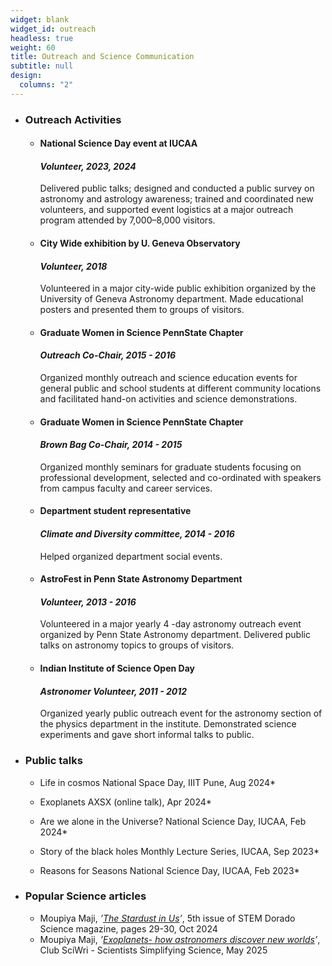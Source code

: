 ```yaml
---
widget: blank
widget_id: outreach
headless: true
weight: 60
title: Outreach and Science Communication
subtitle: null
design:
  columns: "2"
---
```


* ### Outreach Activities

  * #### National Science Day event at IUCAA
  
    #### *Volunteer, 2023, 2024*
    Delivered public talks; designed and conducted a public survey on astronomy and astrology awareness; trained and coordinated new volunteers, and supported event logistics at a major outreach program attended by 7,000–8,000 visitors.

  * #### City Wide exhibition by U. Geneva Observatory

    #### *Volunteer, 2018*
    Volunteered in a major city-wide public exhibition organized by the University of Geneva Astronomy
  department. Made educational posters and presented them to groups of visitors.
  * #### Graduate Women in Science PennState Chapter
  
    #### *Outreach Co-Chair, 2015 - 2016*
    Organized monthly outreach and science education events for general public and school students at
    different community locations and facilitated hand-on activities and science demonstrations.
  * #### Graduate Women in Science PennState Chapter
  
    #### *Brown Bag Co-Chair, 2014 - 2015*
    Organized monthly seminars for graduate students focusing on professional development, selected
    and co-ordinated with speakers from campus faculty and career services.
  * #### Department student representative
  
    #### *Climate and Diversity committee, 2014 - 2016*
    Helped organized department social events.
  * #### AstroFest in Penn State Astronomy Department
  
    #### *Volunteer, 2013 - 2016*
    Volunteered in a major yearly 4 -day astronomy outreach event organized by Penn State Astronomy
    department. Delivered public talks on astronomy topics to groups of visitors.
  * #### Indian Institute of Science Open Day
  
    #### *Astronomer Volunteer, 2011 - 2012*
    Organized yearly public outreach event for the astronomy section of the physics department in the
    institute. Demonstrated science experiments and gave short informal talks to public.

* ### Public talks

    * Life in cosmos National Space Day, IIIT Pune,                Aug 2024*
  
    * Exoplanets AXSX (online talk),                               Apr 2024*
  
    * Are we alone in the Universe? National Science Day, IUCAA,  Feb 2024*
  
    * Story of the black holes Monthly Lecture Series, IUCAA,     Sep 2023*
  
    * Reasons for Seasons National Science Day, IUCAA,           Feb 2023*
 
* ### Popular Science articles

    * Moupiya Maji, *’[The Stardust in Us](https://online.fliphtml5.com/dqwze/mtpq/#p=1)’*, 5th issue of STEM Dorado Science magazine, pages 29-30,
Oct 2024
    * Moupiya Maji, *’[Exoplanets- how astronomers discover new worlds](https://sciwri.club/archives/13671)’*, Club SciWri - Scientists Simplifying Science, May 2025
